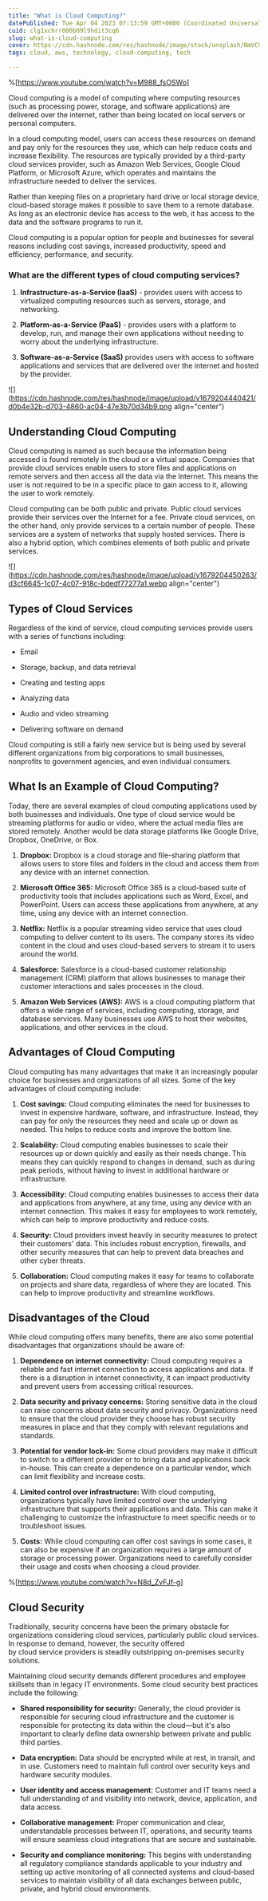 ```yaml
---
title: "What is Cloud Computing?"
datePublished: Tue Apr 04 2023 07:13:59 GMT+0000 (Coordinated Universal Time)
cuid: clg1xchrr000b09l9hdit3cq6
slug: what-is-cloud-computing
cover: https://cdn.hashnode.com/res/hashnode/image/stock/unsplash/NmVC9Le16eo/upload/79aeefa5eab52270a66160862466c3e9.jpeg
tags: cloud, aws, technology, cloud-computing, tech

---
```


%[https://www.youtube.com/watch?v=M988_fsOSWo] 

Cloud computing is a model of computing where computing resources (such as processing power, storage, and software applications) are delivered over the internet, rather than being located on local servers or personal computers.

In a cloud computing model, users can access these resources on demand and pay only for the resources they use, which can help reduce costs and increase flexibility. The resources are typically provided by a third-party cloud services provider, such as Amazon Web Services, Google Cloud Platform, or Microsoft Azure, which operates and maintains the infrastructure needed to deliver the services.

Rather than keeping files on a proprietary hard drive or local storage device, cloud-based storage makes it possible to save them to a remote database. As long as an electronic device has access to the web, it has access to the data and the software programs to run it.

Cloud computing is a popular option for people and businesses for several reasons including cost savings, increased productivity, speed and efficiency, performance, and security.

### **What are the different types of cloud computing services?**

1. **Infrastructure-as-a-Service (IaaS)** - provides users with access to virtualized computing resources such as servers, storage, and networking.
    
2. **Platform-as-a-Service (PaaS)** - provides users with a platform to develop, run, and manage their own applications without needing to worry about the underlying infrastructure.
    
3. **Software-as-a-Service (SaaS)** provides users with access to software applications and services that are delivered over the internet and hosted by the provider.
    

![](https://cdn.hashnode.com/res/hashnode/image/upload/v1679204440421/d0b4e32b-d703-4860-ac04-47e3b70d34b9.png align="center")

## **Understanding Cloud Computing**

Cloud computing is named as such because the information being accessed is found remotely in the cloud or a virtual space. Companies that provide cloud services enable users to store files and applications on remote servers and then access all the data via the Internet. This means the user is not required to be in a specific place to gain access to it, allowing the user to work remotely.

Cloud computing can be both public and private. Public cloud services provide their services over the Internet for a fee. Private cloud services, on the other hand, only provide services to a certain number of people. These services are a system of networks that supply hosted services. There is also a hybrid option, which combines elements of both public and private services.

![](https://cdn.hashnode.com/res/hashnode/image/upload/v1679204450263/d3cf6645-1c07-4c07-918c-bdedf77277a1.webp align="center")

## **Types of Cloud Services**

Regardless of the kind of service, cloud computing services provide users with a series of functions including:

* Email
    
* Storage, backup, and data retrieval
    
* Creating and testing apps
    
* Analyzing data
    
* Audio and video streaming
    
* Delivering software on demand
    

Cloud computing is still a fairly new service but is being used by several different organizations from big corporations to small businesses, nonprofits to government agencies, and even individual consumers.

## What Is an Example of Cloud Computing?

Today, there are several examples of cloud computing applications used by both businesses and individuals. One type of cloud service would be streaming platforms for audio or video, where the actual media files are stored remotely. Another would be data storage platforms like Google Drive, Dropbox, OneDrive, or Box.

1. **Dropbox:** Dropbox is a cloud storage and file-sharing platform that allows users to store files and folders in the cloud and access them from any device with an internet connection.
    
2. **Microsoft Office 365:** Microsoft Office 365 is a cloud-based suite of productivity tools that includes applications such as Word, Excel, and PowerPoint. Users can access these applications from anywhere, at any time, using any device with an internet connection.
    
3. **Netflix:** Netflix is a popular streaming video service that uses cloud computing to deliver content to its users. The company stores its video content in the cloud and uses cloud-based servers to stream it to users around the world.
    
4. **Salesforce:** Salesforce is a cloud-based customer relationship management (CRM) platform that allows businesses to manage their customer interactions and sales processes in the cloud.
    
5. **Amazon Web Services (AWS):** AWS is a cloud computing platform that offers a wide range of services, including computing, storage, and database services. Many businesses use AWS to host their websites, applications, and other services in the cloud.
    

## **Advantages of Cloud Computing**

Cloud computing has many advantages that make it an increasingly popular choice for businesses and organizations of all sizes. Some of the key advantages of cloud computing include:

1. **Cost savings:** Cloud computing eliminates the need for businesses to invest in expensive hardware, software, and infrastructure. Instead, they can pay for only the resources they need and scale up or down as needed. This helps to reduce costs and improve the bottom line.
    
2. **Scalability:** Cloud computing enables businesses to scale their resources up or down quickly and easily as their needs change. This means they can quickly respond to changes in demand, such as during peak periods, without having to invest in additional hardware or infrastructure.
    
3. **Accessibility:** Cloud computing enables businesses to access their data and applications from anywhere, at any time, using any device with an internet connection. This makes it easy for employees to work remotely, which can help to improve productivity and reduce costs.
    
4. **Security:** Cloud providers invest heavily in security measures to protect their customers' data. This includes robust encryption, firewalls, and other security measures that can help to prevent data breaches and other cyber threats.
    
5. **Collaboration:** Cloud computing makes it easy for teams to collaborate on projects and share data, regardless of where they are located. This can help to improve productivity and streamline workflows.
    

## **Disadvantages of the Cloud**

While cloud computing offers many benefits, there are also some potential disadvantages that organizations should be aware of:

1. **Dependence on internet connectivity:** Cloud computing requires a reliable and fast internet connection to access applications and data. If there is a disruption in internet connectivity, it can impact productivity and prevent users from accessing critical resources.
    
2. **Data security and privacy concerns:** Storing sensitive data in the cloud can raise concerns about data security and privacy. Organizations need to ensure that the cloud provider they choose has robust security measures in place and that they comply with relevant regulations and standards.
    
3. **Potential for vendor lock-in:** Some cloud providers may make it difficult to switch to a different provider or to bring data and applications back in-house. This can create a dependence on a particular vendor, which can limit flexibility and increase costs.
    
4. **Limited control over infrastructure:** With cloud computing, organizations typically have limited control over the underlying infrastructure that supports their applications and data. This can make it challenging to customize the infrastructure to meet specific needs or to troubleshoot issues.
    
5. **Costs:** While cloud computing can offer cost savings in some cases, it can also be expensive if an organization requires a large amount of storage or processing power. Organizations need to carefully consider their usage and costs when choosing a cloud provider.
    

%[https://www.youtube.com/watch?v=N8d_ZvFJf-g] 

## **Cloud Security**

Traditionally, security concerns have been the primary obstacle for organizations considering cloud services, particularly public cloud services. In response to demand, however, the security offered by cloud service providers is steadily outstripping on-premises security solutions.

Maintaining cloud security demands different procedures and employee skillsets than in legacy IT environments. Some cloud security best practices include the following:

* **Shared responsibility for security:** Generally, the cloud provider is responsible for securing cloud infrastructure and the customer is responsible for protecting its data within the cloud—but it's also important to clearly define data ownership between private and public third parties.
    
* **Data encryption:** Data should be encrypted while at rest, in transit, and in use. Customers need to maintain full control over security keys and hardware security modules.
    
* **User identity and access management:** Customer and IT teams need a full understanding of and visibility into network, device, application, and data access.
    
* **Collaborative management:** Proper communication and clear, understandable processes between IT, operations, and security teams will ensure seamless cloud integrations that are secure and sustainable.
    
* **Security and compliance monitoring:** This begins with understanding all regulatory compliance standards applicable to your industry and setting up active monitoring of all connected systems and cloud-based services to maintain visibility of all data exchanges between public, private, and hybrid cloud environments.